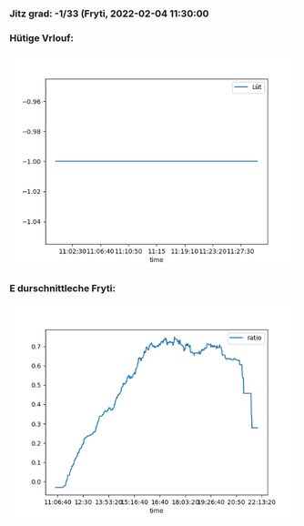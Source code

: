 ### Jitz grad: -1/33 (Fryti, 2022-02-04 11:30:00

### Hütige Vrlouf:
![Graph](Today.png)

### E durschnittleche Fryti:
![Graph](Fryti.png)